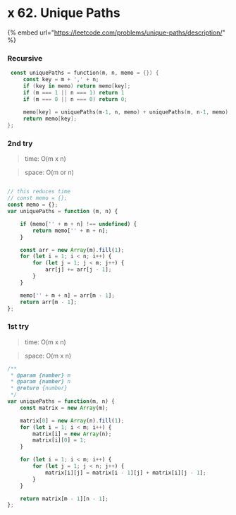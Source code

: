 # x 62. Unique Paths



{% embed url="https://leetcode.com/problems/unique-paths/description/" %}

### Recursive

```kotlin
 const uniquePaths = function(m, n, memo = {}) {
     const key = m + ',' + n;
     if (key in memo) return memo[key];
     if (m === 1 || n === 1) return 1
     if (m === 0 || n === 0) return 0;
     
     memo[key] = uniquePaths(m-1, n, memo) + uniquePaths(m, n-1, memo);
     return memo[key];
};
```

###

### 2nd try

> time: O(m x n)

> space: O(m or n)

```jsx

// this reduces time
// const memo = {};
const memo = {};
var uniquePaths = function (m, n) {

    if (memo['' + m + n] !== undefined) {
        return memo['' + m + n];
    }

    const arr = new Array(m).fill(1);
    for (let i = 1; i < n; i++) {
        for (let j = 1; j < m; j++) {
            arr[j] += arr[j - 1];
        }
    }

    memo['' + m + n] = arr[m - 1];
    return arr[m - 1];
};
```



### 1st try

> time: O(m x n)

> space: O(m x n)

```jsx
/**
 * @param {number} m
 * @param {number} n
 * @return {number}
 */
var uniquePaths = function(m, n) {
    const matrix = new Array(m);

    matrix[0] = new Array(n).fill(1);
    for (let i = 1; i < m; i++) {
        matrix[i] = new Array(n);
        matrix[i][0] = 1;
    }

    for (let i = 1; i < m; i++) {
        for (let j = 1; j < n; j++) {
            matrix[i][j] = matrix[i - 1][j] + matrix[i][j - 1];
        }
    }

    return matrix[m - 1][n - 1];
};
```





